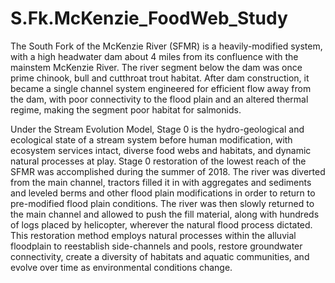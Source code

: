 # S.Fk.McKenzie_FoodWeb_Study
The South Fork of the McKenzie River (SFMR) is a heavily-modified system, with a high headwater dam about 4 miles from its confluence with the mainstem McKenzie River. The river segment below the dam was once prime chinook, bull and cutthroat trout habitat. After dam construction, it became a single channel system engineered for efficient flow away from the dam, with poor connectivity to the flood plain and an altered thermal regime, making the segment poor habitat for salmonids.

Under the Stream Evolution Model, Stage 0 is the hydro-geological and ecological state of a stream system before human modification, with ecosystem services intact, diverse food webs and habitats, and dynamic natural processes at play. Stage 0 restoration of the lowest reach of the SFMR was accomplished during the summer of 2018. The river was diverted from the main channel, tractors filled it in with aggregates and sediments and leveled berms and other flood plain modifications in order to return to pre-modified flood plain conditions. The river was then slowly returned to the main channel and allowed to push the fill material, along with hundreds of logs placed by helicopter, wherever the natural flood process dictated. This restoration method employs natural processes within the alluvial floodplain to reestablish side-channels and pools, restore groundwater connectivity, create a diversity of habitats and aquatic communities, and evolve over time as environmental conditions change.
